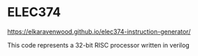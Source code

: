 # ELEC374
https://elkaravenwood.github.io/elec374-instruction-generator/

This code represents a 32-bit RISC processor written in verilog
